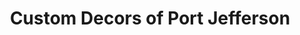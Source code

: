 ---
title: "Custom Decors of Port Jefferson"
url: /port-jefferson/custom-decors-of-port-jefferson/
shop: interior decoration
---